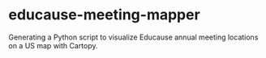 # educause-meeting-mapper
Generating a Python script to visualize Educause annual meeting locations on a US map with Cartopy.
